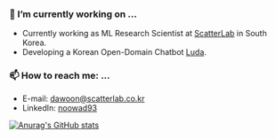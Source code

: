 ### 🔭 I’m currently working on ...

- Currently working as ML Research Scientist at [ScatterLab](https://scatterlab.co.kr) in South Korea.
- Developing a Korean Open-Domain Chatbot [Luda](https://luda.ai/).
### 📫 How to reach me: ...
- E-mail: [dawoon@scatterlab.co.kr](dawoon@scatterlab.co.kr)
- LinkedIn: [noowad93](https://www.linkedin.com/in/noowad93)

[![Anurag's GitHub stats](https://github-readme-stats.vercel.app/api?username=noowad93)](https://github.com/anuraghazra/github-readme-stats)

